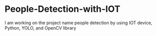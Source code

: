# People-Detection-with-IOT
I am working on the project name people detection by using IOT device, Python, YOLO, and OpenCV library
